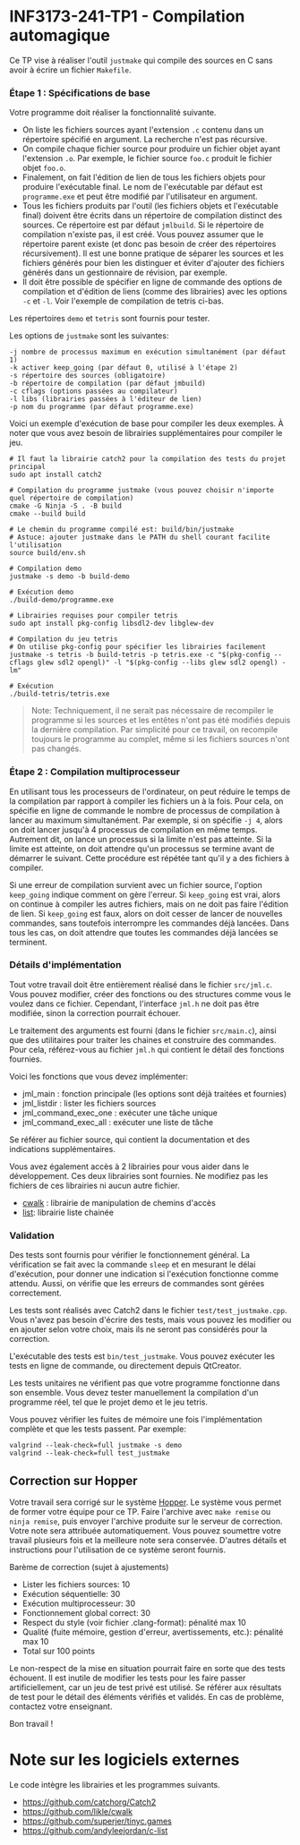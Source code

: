 # INF3173-241-TP1 - Compilation automagique

Ce TP vise à réaliser l'outil `justmake` qui compile des sources en C sans avoir à écrire un fichier `Makefile`.

### Étape 1 : Spécifications de base

Votre programme doit réaliser la fonctionnalité suivante.

* On liste les fichiers sources ayant l'extension `.c` contenu dans un répertoire spécifié en argument. La recherche n'est pas récursive.
* On compile chaque fichier source pour produire un fichier objet ayant l'extension `.o`. Par exemple, le fichier source `foo.c` produit le fichier objet `foo.o`.
* Finalement, on fait l'édition de lien de tous les fichiers objets pour produire l'exécutable final. Le nom de l'exécutable par défaut est `programme.exe` et peut être modifié par l'utilisateur en argument.
* Tous les fichiers produits par l'outil (les fichiers objets et l'exécutable final) doivent être écrits dans un répertoire de compilation distinct des sources. Ce répertoire est par défaut `jmlbuild`. Si le répertoire de compilation n'existe pas, il est créé. Vous pouvez assumer que le répertoire parent existe (et donc pas besoin de créer des répertoires récursivement). Il est une bonne pratique de séparer les sources et les fichiers générés pour bien les distinguer et éviter d'ajouter des fichiers générés dans un gestionnaire de révision, par exemple.
* Il doit être possible de spécifier en ligne de commande des options de compilation et d'édition de liens (comme des librairies) avec les options `-c` et `-l`. Voir l'exemple de compilation de tetris ci-bas.

Les répertoires `demo` et `tetris` sont fournis pour tester.

Les options de `justmake` sont les suivantes:
```
-j nombre de processus maximum en exécution simultanément (par défaut 1)
-k activer keep_going (par défaut 0, utilisé à l'étape 2)
-s répertoire des sources (obligatoire)
-b répertoire de compilation (par défaut jmbuild)
-c cflags (options passées au compilateur)
-l libs (librairies passées à l'éditeur de lien)
-p nom du programme (par défaut programme.exe)
```

Voici un exemple d'exécution de base pour compiler les deux exemples. À noter que vous avez besoin de librairies supplémentaires pour compiler le jeu.

```
# Il faut la librairie catch2 pour la compilation des tests du projet principal
sudo apt install catch2

# Compilation du programme justmake (vous pouvez choisir n'importe quel répertoire de compilation)
cmake -G Ninja -S . -B build
cmake --build build

# Le chemin du programme compilé est: build/bin/justmake
# Astuce: ajouter justmake dans le PATH du shell courant facilite l'utilisation
source build/env.sh

# Compilation demo
justmake -s demo -b build-demo

# Exécution demo
./build-demo/programme.exe

# Librairies requises pour compiler tetris
sudo apt install pkg-config libsdl2-dev libglew-dev

# Compilation du jeu tetris
# On utilise pkg-config pour spécifier les librairies facilement
justmake -s tetris -b build-tetris -p tetris.exe -c "$(pkg-config --cflags glew sdl2 opengl)" -l "$(pkg-config --libs glew sdl2 opengl) -lm"

# Exécution
./build-tetris/tetris.exe
```

> Note: Techniquement, il ne serait pas nécessaire de recompiler le programme si les sources et les entêtes n'ont pas été modifiés depuis la dernière compilation. Par simplicité pour ce travail, on recompile toujours le programme au complet, même si les fichiers sources n'ont pas changés.

### Étape 2 : Compilation multiprocesseur

En utilisant tous les processeurs de l'ordinateur, on peut réduire le temps de la compilation par rapport à compiler les fichiers un à la fois. Pour cela, on spécifie en ligne de commande le nombre de processus de compilation à lancer au maximum simultanément. Par exemple, si on spécifie `-j 4`, alors on doit lancer jusqu'à 4 processus de compilation en même temps. Autrement dit, on lance un processus si la limite n'est pas atteinte. Si la limite est atteinte, on doit attendre qu'un processus se termine avant de démarrer le suivant. Cette procédure est répétée tant qu'il y a des fichiers à compiler.

Si une erreur de compilation survient avec un fichier source, l'option `keep_going` indique comment on gère l'erreur. Si `keep_going` est vrai, alors on continue à compiler les autres fichiers, mais on ne doit pas faire l'édition de lien. Si `keep_going` est faux, alors on doit cesser de lancer de nouvelles commandes, sans toutefois interrompre les commandes déjà lancées. Dans tous les cas, on doit attendre que toutes les commandes déjà lancées se terminent.

### Détails d'implémentation

Tout votre travail doit être entièrement réalisé dans le fichier `src/jml.c`. Vous pouvez modifier, créer des fonctions ou des structures comme vous le voulez dans ce fichier. Cependant, l'interface `jml.h` ne doit pas être modifiée, sinon la correction pourrait échouer.

Le traitement des arguments est fourni (dans le fichier `src/main.c`), ainsi que des utilitaires pour traiter les chaines et construire des commandes. Pour cela, référez-vous au fichier `jml.h` qui contient le détail des fonctions fournies.

Voici les fonctions que vous devez implémenter:

* jml_main : fonction principale (les options sont déjà traitées et fournies)
* jml_listdir : lister les fichiers sources
* jml_command_exec_one : exécuter une tâche unique
* jml_command_exec_all : exécuter une liste de tâche

Se référer au fichier source, qui contient la documentation et des indications supplémentaires.

Vous avez également accès à 2 librairies pour vous aider dans le développement. Ces deux librairies sont fournies. Ne modifiez pas les fichiers de ces librairies ni aucun autre fichier.

* [cwalk](https://likle.github.io/cwalk/reference/) : librairie de manipulation de chemins d'accès
* [list](https://github.com/andyleejordan/c-list): librairie liste chainée

### Validation

Des tests sont fournis pour vérifier le fonctionnement général. La vérification se fait avec la commande `sleep` et en mesurant le délai d'exécution, pour donner une indication si l'exécution fonctionne comme attendu. Aussi, on vérifie que les erreurs de commandes sont gérées correctement.

Les tests sont réalisés avec Catch2 dans le fichier `test/test_justmake.cpp`. Vous n'avez pas besoin d'écrire des tests, mais vous pouvez les modifier ou en ajouter selon votre choix, mais ils ne seront pas considérés pour la correction.

L'exécutable des tests est `bin/test_justmake`. Vous pouvez exécuter les tests en ligne de commande, ou directement depuis QtCreator.

Les tests unitaires ne vérifient pas que votre programme fonctionne dans son ensemble. Vous devez tester manuellement la compilation d'un programme réel, tel que le projet demo et le jeu tetris.

Vous pouvez vérifier les fuites de mémoire une fois l'implémentation complète et que les tests passent. Par exemple:

```
valgrind --leak-check=full justmake -s demo
valgrind --leak-check=full test_justmake
```

## Correction sur Hopper

Votre travail sera corrigé sur le système [Hopper](https://hopper.info.uqam.ca). Le système vous permet de former votre équipe pour ce TP. Faire l'archive avec `make remise` ou `ninja remise`, puis envoyer l'archive produite sur le serveur de correction. Votre note sera attribuée automatiquement. Vous pouvez soumettre votre travail plusieurs fois et la meilleure note sera conservée. D'autres détails et instructions pour l'utilisation de ce système seront fournis.

Barème de correction (sujet à ajustements)

 * Lister les fichiers sources: 10
 * Exécution séquentielle: 30
 * Exécution multiprocesseur: 30
 * Fonctionnement global correct: 30
 * Respect du style (voir fichier .clang-format): pénalité max 10
 * Qualité (fuite mémoire, gestion d'erreur, avertissements, etc.): pénalité max 10
 * Total sur 100 points

Le non-respect de la mise en situation pourrait faire en sorte que des tests échouent. Il est inutile de modifier les tests pour les faire passer artificiellement, car un jeu de test privé est utilisé. Se référer aux résultats de test pour le détail des éléments vérifiés et validés. En cas de problème, contactez votre enseignant.

Bon travail !

# Note sur les logiciels externes

Le code intègre les librairies et les programmes suivants.

* https://github.com/catchorg/Catch2
* https://github.com/likle/cwalk
* https://github.com/superjer/tinyc.games
* https://github.com/andyleejordan/c-list

